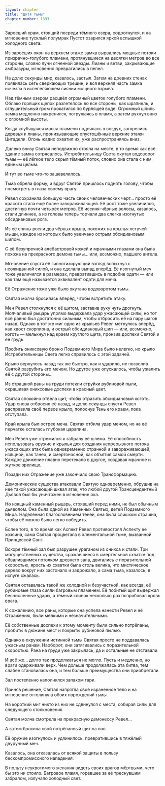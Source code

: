 ```yaml
---
layout: chapter
title: "Дитя тьмы"
chapter_number: 1893
---
```




Заросший храм, стоящий посреди тёмного озера, содрогнулся, и на мгновение тусклый полумрак Пустот озарился яркой вспышкой холодного света.

Из заросших окон на верхнем этаже замка вырвались мощные потоки призрачно-голубого пламени, протянувшиеся на десятки метров во все стороны, словно лучи огненной звезды. Лианы и ветви, закрывающие амбразуры, мгновенно превратились в пепел.

На долю секунды мир, казалось, застыл. Затем на древних стенах появилась сеть сверкающих трещин, и вся верхняя часть замка исчезла в испепеляющем сиянии мощного взрыва.

Над тёмным озером расцвёл огромный цветок голубого пламени. Облако горящих щепок разлетелось во все стороны, как шрапнель, и оглушительный гром прокатился по бурлящей воде. Огромный шпиль замка медленно накренился, погружаясь в пламя, а затем рухнул вниз с огромной высоты.

Когда клубящаяся масса пламени поднялась в воздух, загорелись деревья и лианы, пронизывающие опустошённые верхние этажи Цитадели. Огонь жадно охватил их, уже распространяясь вниз.

Далеко внизу Святая неподвижно стояла на месте, в то время как всё здание замка сотрясалось. Истребительницу Света окутал водоворот тьмы — её лёгкое тело скрыл тёмный поток, словно она стала с ним единым целым.

И тут во тьме что-то зашевелилось.

Тьма обрела форму, и вдруг Святой пришлось поднять голову, чтобы посмотреть в глаза своему врагу.

Ревел сохранила большую часть своих человеческих черт... просто её красота стала ещё более завораживающей. Её рост тоже увеличился, достигнув почти четырёх метров. Её иссиня-чёрные волосы, казалось, стали длиннее, а из головы теперь торчали два слегка изогнутых обсидиановых рога.

Из её спины росли два чёрных крыла, похожих на крылья летучей мыши, каждое из которых было увенчано острым обсидиановым шипом.

С её безупречной алебастровой кожей и мрачными глазами она была похожа на прекрасного демона тьмы... или, возможно, падшего ангела.

Мгновение спустя её гипнотизирующий взгляд вспыхнул с неожиданной силой, и она сделала выпад вперёд. Её изогнутый меч тоже увеличился в размерах, превратившись в подобие одати — или как там ещё называется эквивалент одати для меча.

Её Отражение тоже уже было окутано водоворотом тьмы.

Святая молча бросилась вперёд, чтобы встретить атаку.

Меч Ревел столкнулся с её щитом, заставив руку чуть дрогнуть. Молчаливый рыцарь упрямо выдержала удар ужасающей силы, но тот всё равно был достаточно сильным, чтобы отбросить её на пару шагов назад. Однако в тот же миг одно из крыльев Ревел метнулось вперёд, как хвост скорпиона, и острый обсидиановый шип — или, возможно, коготь — мелькнул над краем круглого щита, пронзив доспехи Святой и её грудь.

Пробить ониксовую броню Подземного Мира было нелегко, но крыло Истребительницы Света легко справилось с этой задачей.

Крыло вернулось назад так же быстро, как и ударило, не позволив Святой разрубить его мечом. Но другое уже опускалось, чтобы ужалить её с другой стороны...

Из страшной раны на груди потекли струйки рубиновой пыли, окрашивая ониксовые доспехи в красный цвет.

Святая спокойно отвела щит, чтобы отразить обсидиановый коготь. Удар снова отбросил её назад, и долю секунды спустя Ревел расправила своё первое крыло, полоснув Тень его краем, пока отступала.

Край крыла был острее меча. Святая отбила удар мечом, но на её перчатке осталась глубокая царапина.

Меч Ревел уже стремился к забралу её шлема. Её способность использовать оружие и крылья для создания непрерывного потока ужасающих атак была одновременно странной и завораживающей, изящной, как танец, и смертоносной, как объятия самой смерти. Каждое движение плавно перетекало в другое, создавая мрачное и жуткое зрелище.

Позади них Отражение уже закончило свою Трансформацию.

Демонические существа атаковали Святую одновременно, обрушив на неё такой ужасающий шквал атак, что любой другой Трансцендентный Дьявол был бы уничтожен в мгновение ока.

Но изящный каменный рыцарь, стоявший перед ними, не был обычным дьяволом. Она была одной из Каменных Святых, детей Подземного Мира. Наделённая благословением теней, она была слишком страшна, чтобы её можно было легко победить.

Более того, в то время как Аспект Ревел противостоял Аспекту её хозяина, сама Святая процветала в элементальной тьме, вызванной Принцессой Сонг.

Вскоре тёмный зал был разрушен ураганом из оникса и стали. Три могущественных существа, сражавшиеся в смертельной схватке под обвалившимся потолком древнего зала, двигались с поразительной скоростью, ярость их схватки была столь велика, что мистическое дерево вокруг них застонало и задрожало, а сама тьма, казалось, в испуге сжалась.

Святая оставалась такой же холодной и безучастной, как всегда, её рубиновые глаза сияли багровым пламенем. Её побитый щит выдержал бесчисленные удары, а тёмный клинок несколько раз попробовал кровь врага.

К сожалению, все раны, которые она успела нанести Ревел и её Отражению, были мелкими и незначительными.

Её собственные доспехи к этому моменту были сильно потрёпаны, пробиты в дюжине мест и покрыты рубиновой пылью.

Однако в окружении истинной тьмы Святая просто не поддавалась ужасным ранам. Наоборот, они затягивались с поразительной скоростью. Рана на груди уже закрылась, да и остальные не отставали.

И всё же... долго так продолжаться не могло. Пусть и медленно, но враги одерживали верх. Чем дольше продолжалась эта битва, тем слабее становилась она, и тем больше преимущества они приобретали.

Зал постепенно наполнялся запахом гари.

Приняв решение, Святая напрягла своё израненное тело и на мгновение оттолкнула обоих порождений тьмы.

На короткий миг никто из них не сдвинулся с места, собирая силы для следующего столкновения.

Святая молча смотрела на прекрасную демонессу Ревел...

А затем бросила свой потрёпанный щит на пол.

Её оружие изогнулось и удлинилось, превратившись в тяжёлый двуручный меч.

Казалось, она отказалась от всякой защиты в пользу бескомпромиссного нападения.

В пользу неукротимого желания видеть своих врагов мёртвыми, чего бы это ни стоило. Багровое пламя, горевшее за её треснувшим забралом, излучало холодный свет.

